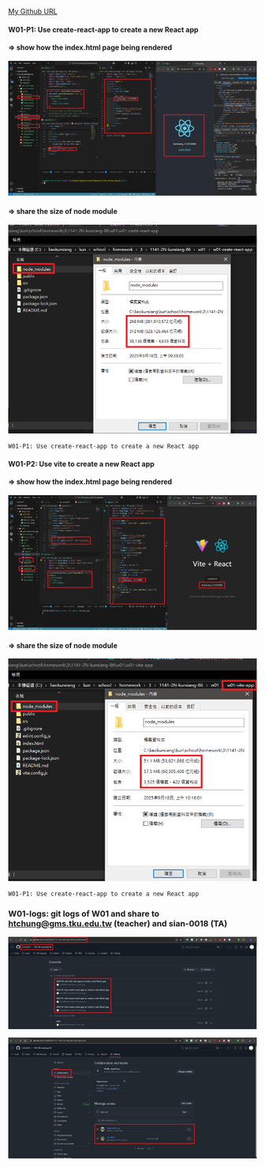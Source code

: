[My Github URL](https://github.com/Littlei0409/1141-2N-kunsiang-86)

#### W01-P1: Use create-react-app to create a new React app

#### => show how the index.html page being rendered

![](w01-p1-1.png)

#### => share the size of node module

![](w01-p1-2.png)

```
W01-P1: Use create-react-app to create a new React app
```

#### W01-P2: Use vite to create a new React app

#### => show how the index.html page being rendered

![](w01-p2-1.png)

#### => share the size of node module

![](w01-p2-2.png)

```
W01-P1: Use create-react-app to create a new React app
```

### W01-logs: git logs of W01 and share to htchung@gms.tku.edu.tw (teacher) and sian-0018 (TA)

![](w01-logs.png)

![](w01-share.png)
